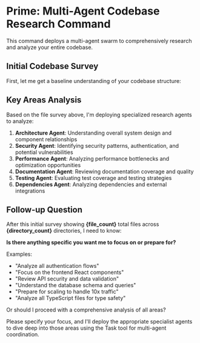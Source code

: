 

# Prime: Multi-Agent Codebase Research Command

This command deploys a multi-agent swarm to comprehensively research and analyze your entire codebase.

## Initial Codebase Survey

First, let me get a baseline understanding of your codebase structure:



## Key Areas Analysis

Based on the file survey above, I'm deploying specialized research agents to analyze:

1. **Architecture Agent**: Understanding overall system design and component relationships
2. **Security Agent**: Identifying security patterns, authentication, and potential vulnerabilities  
3. **Performance Agent**: Analyzing performance bottlenecks and optimization opportunities
4. **Documentation Agent**: Reviewing documentation coverage and quality
5. **Testing Agent**: Evaluating test coverage and testing strategies
6. **Dependencies Agent**: Analyzing dependencies and external integrations

## Follow-up Question

After this initial survey showing **{file_count}** total files across **{directory_count}** directories, I need to know:

**Is there anything specific you want me to focus on or prepare for?**

Examples:
- "Analyze all authentication flows"
- "Focus on the frontend React components" 
- "Review API security and data validation"
- "Understand the database schema and queries"
- "Prepare for scaling to handle 10x traffic"
- "Analyze all TypeScript files for type safety"

Or should I proceed with a comprehensive analysis of all areas?

Please specify your focus, and I'll deploy the appropriate specialist agents to dive deep into those areas using the Task tool for multi-agent coordination.